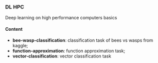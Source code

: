 ### DL HPC
Deep learning on high performance computers basics

#### Content
* **bee-wasp-classification**: classification task of bees vs wasps from kaggle;
* **function-approximation**: function approximation task;
* **vector-classification**: vector classification task
